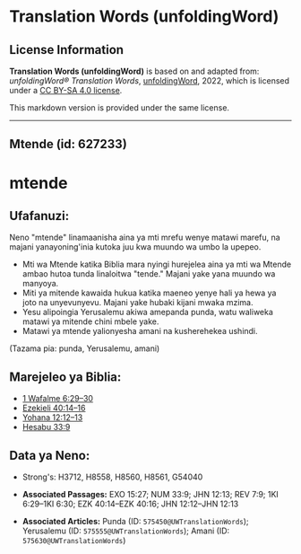 # Translation Words (unfoldingWord)

## License Information

**Translation Words (unfoldingWord)** is based on and adapted from: _unfoldingWord® Translation Words_, [unfoldingWord](https://unfoldingword.org/utw), 2022, which is licensed under a [CC BY-SA 4.0 license](https://creativecommons.org/licenses/by-sa/4.0/legalcode.en).

This markdown version is provided under the same license.



--------------------------------

## Mtende (id: 627233)

mtende
======

Ufafanuzi:
----------

Neno "mtende" linamaanisha aina ya mti mrefu wenye matawi marefu, na majani yanayoning'inia kutoka juu kwa muundo wa umbo la upepeo.

* Mti wa Mtende katika Biblia mara nyingi hurejelea aina ya mti wa Mtende ambao hutoa tunda linaloitwa "tende." Majani yake yana muundo wa manyoya.
* Miti ya mitende kawaida hukua katika maeneo yenye hali ya hewa ya joto na unyevunyevu. Majani yake hubaki kijani mwaka mzima.
* Yesu alipoingia Yerusalemu akiwa amepanda punda, watu waliweka matawi ya mitende chini mbele yake.
* Matawi ya mtende yalionyesha amani na kusherehekea ushindi.

(Tazama pia: punda, Yerusalemu, amani)

Marejeleo ya Biblia:
--------------------

* [1 Wafalme 6:29–30](https://ref.ly/1Kgs6:29-1Kgs6:30)
* [Ezekieli 40:14–16](https://ref.ly/Ezek40:14-Ezek40:16)
* [Yohana 12:12–13](https://ref.ly/John12:12-John12:13)
* [Hesabu 33:9](https://ref.ly/Num33:9)

Data ya Neno:
-------------

* Strong's: H3712, H8558, H8560, H8561, G54040

* **Associated Passages:** EXO 15:27; NUM 33:9; JHN 12:13; REV 7:9; 1KI 6:29–1KI 6:30; EZK 40:14–EZK 40:16; JHN 12:12–JHN 12:13
* **Associated Articles:** Punda (ID: `575450@UWTranslationWords`); Yerusalemu (ID: `575555@UWTranslationWords`); Amani (ID: `575630@UWTranslationWords`)

